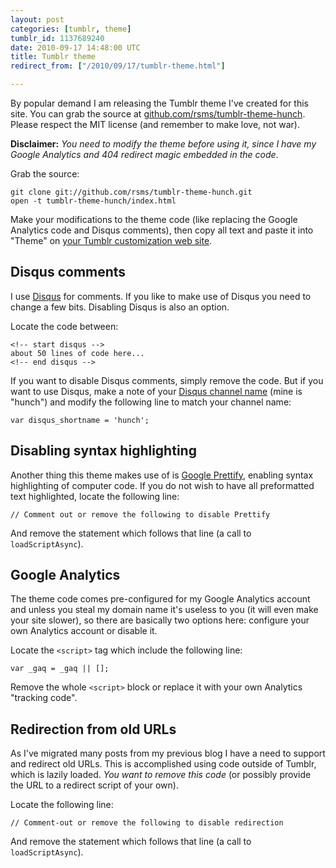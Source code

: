```yaml
---
layout: post
categories: [tumblr, theme]
tumblr_id: 1137689240  
date: 2010-09-17 14:48:00 UTC
title: Tumblr theme
redirect_from: ["/2010/09/17/tumblr-theme.html"]

---
```


By popular demand I am releasing the Tumblr theme I've created for this site. You can grab the source at [github.com/rsms/tumblr-theme-hunch](http://github.com/rsms/tumblr-theme-hunch). Please respect the MIT license (and remember to make love, not war).

**Disclaimer:** *You need to modify the theme before using it, since I have my Google Analytics and 404 redirect magic embedded in the code*.

Grab the source:

    git clone git://github.com/rsms/tumblr-theme-hunch.git
    open -t tumblr-theme-hunch/index.html

Make your modifications to the theme code (like replacing the Google Analytics code and Disqus comments), then copy all text and paste it into "Theme" on [your Tumblr customization web site](http://www.tumblr.com/customize).

<!-- more -->

## Disqus comments

I use [Disqus](http://disqus.com/) for comments. If you like to make use of Disqus you need to change a few bits. Disabling Disqus is also an option.

Locate the code between:

    <!-- start disqus -->
    about 50 lines of code here...
    <!-- end disqus -->

If you want to disable Disqus comments, simply remove the code. But if you want to use Disqus, make a note of your [Disqus channel name](http://disqus.com/comments/settings/) (mine is "hunch") and modify the following line to match your channel name:

    var disqus_shortname = 'hunch';

## Disabling syntax highlighting

Another thing this theme makes use of is [Google Prettify](http://code.google.com/p/google-code-prettify/), enabling syntax highlighting of computer code. If you do not wish to have all preformatted text highlighted, locate the following line:

    // Comment out or remove the following to disable Prettify

And remove the statement which follows that line (a call to `loadScriptAsync`).

## Google Analytics

The theme code comes pre-configured for my Google Analytics account and unless you steal my domain name it's useless to you (it will even make your site slower), so there are basically two options here: configure your own Analytics account or disable it.

Locate the `<script>` tag which include the following line:

    var _gaq = _gaq || [];

Remove the whole `<script>` block or replace it with your own Analytics "tracking code".

## Redirection from old URLs

As I've migrated many posts from my previous blog I have a need to support and redirect old URLs. This is accomplished using code outside of Tumblr, which is lazily loaded. *You want to remove this code* (or possibly provide the URL to a redirect script of your own).

Locate the following line:

    // Comment-out or remove the following to disable redirection

And remove the statement which follows that line (a call to `loadScriptAsync`).